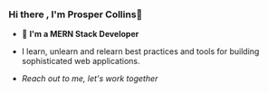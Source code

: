 ### Hi there , I'm Prosper Collins👋

- 👀 **I'm a MERN Stack Developer**
- I learn, unlearn and relearn best practices and tools for building sophisticated web applications.

- *Reach out to me, let's work together*

